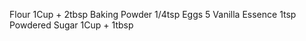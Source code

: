 Flour  1Cup + 2tbsp
Baking Powder  1/4tsp
Eggs  5
Vanilla Essence  1tsp
Powdered Sugar  1Cup + 1tbsp
